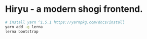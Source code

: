 # Hiryu - a modern shogi frontend.

```sh
# install yarn ^1.5.1 https://yarnpkg.com/docs/install
yarn add -g lerna
lerna bootstrap
```
